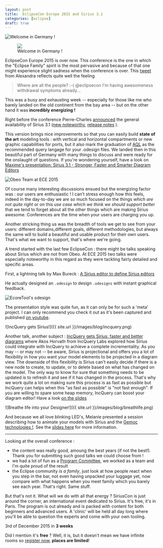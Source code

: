 ```yaml
---
layout: post
title:  EclipseCon Europe 2015 and Sirius 3.1
categories: [eclipse]
draft: true
---
```


![Welcome in Germany !]()

<figure>
    <a href="{{ site.url }}/images/blog/ludwigsburg.jpg"><img src="{{ site.url }}/images/blog/ludwigsburg.jpg"></a>    
    <figcaption>Welcome in Germany !</figcaption>
</figure>

EclipseCon Europe 2015 is over now. This conference is the one in which the "Eclipse Family" spirit is the most pervasive and because of that one might experience slight sadness when the conference is over.
This [tweet](https://twitter.com/alex_schl/status/662556186986864640) from Alexandra reflects quite well the feeling

>Where are all the people? :-( @eclipsecon I'm having awesomeness withdrawal symptoms already...

This was a busy and exhausting week -- especially for those like me who barely landed on the old continent from the bay area --  but on the other hand it was **incredibly energizing !**

Right before the conference Pierre-Charles [announced](https://dev.eclipse.org/mhonarc/lists/sirius-dev/msg00132.html) the general availability of Sirius 3.1 ([new noteworthy](https://www.eclipse.org/sirius/whatsnew3-1.html), [release notes](https://www.eclipse.org/sirius/doc/Release_Notes.html) ). 

This version brings nice improvements so that you can easily build **state of the art** modeling tools : with vertical and horizontal compartments or new graphic capabilities for ports, but it also mark the graduation of [AQL](http://cedric.brun.io/eclipse/introducing-aql/) as the recommended query langage for your .odesign files. We landed then in this beautiful part of Germany with many things to discuss and were ready for the onslaught of questions. If you're wondering yourself, have a look on [Maxime's presentation: Sirius 3.1 - Stronger, Faster and Smarter Diagram Editors](http://mporhel.github.io/slides/2015_EclipseConEU_Sirius31_StrongerFasterSmarter/#/)


![Obeo Team at ECE 2015](https://farm1.staticflickr.com/690/22761525601_1864b66937.jpg)

Of course many interesting discussions ensued but the energizing factor was : our users are enthusiastic ! I can't stress enough how this feels, indeed in the day-to-day we are so much focused on the things *which are not quite right* or on this *use case which we think we should support better* that we tend to forget about all the other things which are making Sirius awesome. Conferences are the time when your users are charging you up.

Another stricking thing us was the breadth of tools we get to see from your users: different domains,different goals, different methodologies, but always the same will to build a beautiful and usable product for their own users. That's what we want to support, that's where we're going.

A trend started with the last few EclipseCon : there might be talks speaking about Sirius which are not from Obeo. At ECE 2015 two talks were especially noteworthy in this regard as they were tackling fairly detailed and specific areas.

First, a lightning talk by Max Bureck : [A Sirius editor to define Sirius editors](https://www.eclipsecon.org/europe2015/session/sirius-editor-define-sirius-editors)

He actually designed an `.odesign` to design `.odesigns` with instant graphical feedback.

![EcoreTool's odesign](https://pbs.twimg.com/media/CN9yy2nWwAAlxIQ.png:large)

The presentation style was quite fun, as it can only be for such a 'meta' project. I can only recommend you check it out as it's been captured and published [on youtube](https://www.youtube.com/watch?v=JAoJRfM4uVs&list=PLy7t4z5SYNaR0yp9EQ9txQhO-JgCLJAga&index=32).


![IncQuery gets Sirius!]({{ site.url }}/images/blog/incquery.png)
 
Another talk, another subject : [IncQuery gets Sirius: faster and better diagrams](https://www.eclipsecon.org/europe2015/session/incquery-gets-sirius-faster-and-better-diagrams) where Akos Horvath from IncQuery Labs explored how Sirius could integrate with IncQuery to achieve a complete incrementality. As you may -- or may not -- be aware, Sirius is projectional and offers you a lot of flexibility in how you want your model elements to be projected in a diagram view. The downside of this flexibility is Sirius can't easily decide if there is a new node to create, to update, or to delete based on what has changed on the model. The only way to know for sure that something needs to be updated is to refresh it and see if it has changed in the process. That's why we work quite a lot on making sure this process is as fast as possible but IncQuery can helps when this "as fast as possible" is "not fast enough". If you are willing to spare some heap memory,  IncQuery can boost your diagram editor! Have a look [on the slides](https://www.eclipsecon.org/europe2015/sites/default/files/slides/iqgetsSirius_eclipsecon_15_ha_final_0.pdf)


![Breathe life into your Designer!]({{ site.url }}/images/blog/breathlife.png)

And because we all love blinking LED's, Melanie presented a session describing how to animate your models with Sirius and the [Gemoc technologies !](http://gemoc.org/). See the [slides here](http://fr.slideshare.net/melbats/eclipsecon-eu-2015-breathe-life-into-your-designer) for more information.

---------------------------------------

Looking at the overall conference : 
* the content was really good, amoung the best years (if not the best!). Thank you for submitting such good talks we could choose from !
* we had a lot of fun as a [Program Committee](https://www.eclipsecon.org/europe2015/about-pc), we worked as a team and I'm quite proud of the result
* the Eclipse community *is a family*, just look at how people react when you step in the bar, not even having unpacked your luggage yet, now compare with what happens when you meet family which you barely see each year. That's right. Same stuff.

But that's not it. What will we do with all that energy ? SiriusCon is just around the corner, an international event dedicated to Sirius. It's free, it's in Paris. The program is out already and is packed with content for both beginners and advanced users. A 'clinic' will be held all day long where you'll be able to question the experts and come with your own tooling. 

3rd of December 2015 in **3 weeks**

Did I mention it's **free** ? Well, it is, but it doesn't mean we have infinite rooms so [register now](http://www.siriuscon.org/register.php), **places are limited**!


